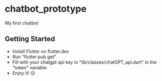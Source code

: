 # chatbot_prototype

My first chatbot

## Getting Started

- Install Flutter on flutter.dev
- Run "flutter pub get"
- Fill with your chatgpt api key in "lib/classes/chatGPT_api.dart" in the "token" variable.
- Enjoy it! 😉
